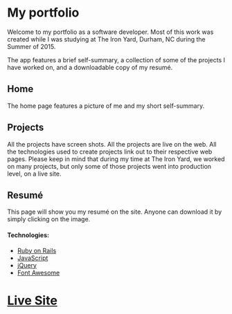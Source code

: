 # My portfolio

Welcome to my portfolio as a software developer. Most of this work was created while I was studying at The Iron Yard, Durham, NC during the Summer of 2015.

The app features a brief self-summary, a collection of some of the projects I have worked on, and a downloadable copy of my resumé.

## Home

The home page features a picture of me and my short self-summary.

## Projects

All the projects have screen shots. All the projects are live on the web. All the technologies used to create projects link out to their respective web pages. Please keep in mind that during my time at The Iron Yard, we worked on many projects, but only some of those projects went into production level, on a live site.

## Resumé

This page will show you my resumé on the site. Anyone can download it by simply clicking on the image.

#### Technologies:

* [Ruby on Rails](http://rubyonrails.org/)
* [JavaScript](https://en.wikipedia.org/wiki/JavaScript)
* [jQuery](https://jquery.com/)
* [Font Awesome](http://fortawesome.github.io/Font-Awesome/)

# [Live Site](http://cruznunez.io/)

